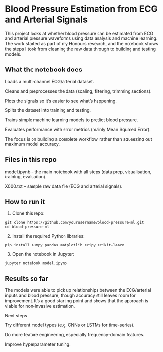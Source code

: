 # Blood Pressure Estimation from ECG and Arterial Signals

This project looks at whether blood pressure can be estimated from ECG and arterial pressure waveforms using data analysis and machine learning. The work started as part of my Honours research, and the notebook shows the steps I took from cleaning the raw data through to building and testing models.

## What the notebook does

Loads a multi-channel ECG/arterial dataset.

Cleans and preprocesses the data (scaling, filtering, trimming sections).

Plots the signals so it’s easier to see what’s happening.

Splits the dataset into training and testing.

Trains simple machine learning models to predict blood pressure.

Evaluates performance with error metrics (mainly Mean Squared Error).

The focus is on building a complete workflow, rather than squeezing out maximum model accuracy.

## Files in this repo

model.ipynb – the main notebook with all steps (data prep, visualisation, training, evaluation).

X000.txt – sample raw data file (ECG and arterial signals).

## How to run it

1. Clone this repo:

```
git clone https://github.com/yourusername/blood-pressure-ml.git
cd blood-pressure-ml
```

2. Install the required Python libraries:

```
pip install numpy pandas matplotlib scipy scikit-learn
```

3. Open the notebook in Jupyter:

```
jupyter notebook model.ipynb
```

## Results so far

The models were able to pick up relationships between the ECG/arterial inputs and blood pressure, though accuracy still leaves room for improvement. It’s a good starting point and shows that the approach is viable for non-invasive estimation.

Next steps

Try different model types (e.g. CNNs or LSTMs for time-series).

Do more feature engineering, especially frequency-domain features.

Improve hyperparameter tuning.
